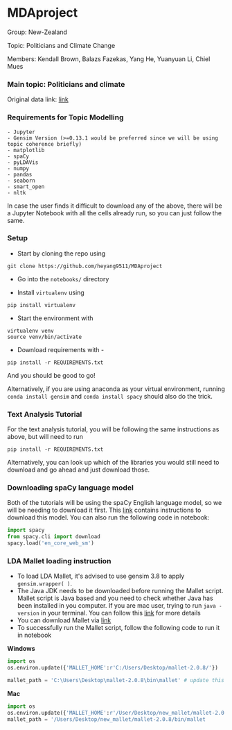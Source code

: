 # MDAproject

Group: New-Zealand

Topic: Politicians and Climate Change

Members: Kendall	Brown, Balazs	Fazekas, Yang	He, Yuanyuan	Li, Chiel	Mues

### Main topic: Politicians and climate 
Original data link: [link](https://dataverse.harvard.edu/dataset.xhtml?persistentId=doi:10.7910/DVN/0TJX8Y)

### Requirements for Topic Modelling

```
- Jupyter
- Gensim Version (>=0.13.1 would be preferred since we will be using topic coherence briefly)
- matplotlib
- spaCy
- pyLDAVis
- numpy
- pandas
- seaborn
- smart_open
- nltk
```

In case the user finds it difficult to download any of the above, there will be a Jupyter Notebook with all the cells already run, so you can just follow the same.


### Setup

- Start by cloning the repo using

`git clone https://github.com/heyang9511/MDAproject`

- Go into the `notebooks/` directory

- Install `virtualenv` using

`pip install virtualenv`

- Start the environment with

```
virtualenv venv
source venv/bin/activate
```

- Download requirements with -

`pip install -r REQUIREMENTS.txt`

And you should be good to go!

Alternatively, if you are using anaconda as your virtual environment, running `conda install gensim` and `conda install spacy` should also do the trick.

### Text Analysis Tutorial

For the text analysis tutorial, you will be following the same instructions as above, but will need to run

`pip install -r REQUIREMENTS.txt`

Alternatively, you can look up which of the libraries you would still need to download and go ahead and just download those.

### Downloading spaCy language model

Both of the tutorials will be using the spaCy English language model, so we will be needing to download it first.
This [link](https://spacy.io/usage/models) contains instructions to download this model. You can also run the following code in notebook:

```python
import spacy
from spacy.cli import download
spacy.load('en_core_web_sm')
```
### LDA Mallet loading instruction
- To load LDA Mallet, it's advised to use gensim 3.8 to apply `gensim.wrapper( )`. 
- The Java JDK needs to be downloaded before running the Mallet script. Mallet script is Java based and you need to check whether Java has been installed in you computer. If you are mac user, trying to run `java -version` in your terminal. You can follow this [link](https://www.gitmemory.com/issue/RaRe-Technologies/gensim/2851/756970247) for more details
- You can download Mallet via [link](http://mallet.cs.umass.edu/)
- To successfully run the Mallet script, follow the following code to run it in notebook

**Windows**
```python
import os
os.environ.update({'MALLET_HOME':r'C:/Users/Desktop/mallet-2.0.8/'})

mallet_path = 'C:\Users\Desktop\mallet-2.0.8\bin\mallet' # update this path

```
**Mac**
```python
import os
os.environ.update({'MALLET_HOME':r'/User/Desktop/new_mallet/mallet-2.0.8/'})
mallet_path = '/Users/Desktop/new_mallet/mallet-2.0.8/bin/mallet

```

